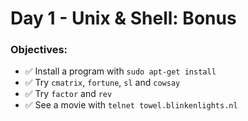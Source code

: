 # Day 1 - Unix & Shell: Bonus

### Objectives:
- ✅ Install a program with `sudo apt-get install`
- ✅ Try `cmatrix`, `fortune`, `sl` and `cowsay`
- ✅ Try `factor` and `rev`
- ✅ See a movie with `telnet towel.blinkenlights.nl`